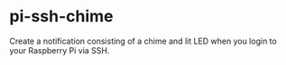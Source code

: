 # pi-ssh-chime
Create a notification consisting of a chime and lit LED when you login to your Raspberry Pi via SSH.
